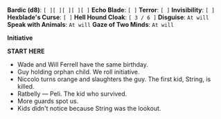 **Bardic (d8)**: `[ ][ ][ ][ ][ ]`
**Echo Blade**: `[ ]`
**Terror**: `[ ]`
**Invisibility**: `[ ]`
**Hexblade's Curse**: `[ ]`
**Hell Hound Cloak**: `[ 3 / 6 ]`
**Disguise**: `At will`
**Speak with Animals**: `At will`
**Gaze of Two Minds**: `At will`

**Initiative**

**START HERE**
- Wade and Will Ferrell have the same birthday.
- Guy holding orphan child. We roll initiative.
- Niccolo turns orange and slaughters the guy. The first kid, String, is killed.
- Ratbelly — Peli. The kid who survived. 
- More guards spot us.
- Kids didn't notice because String was the lookout.